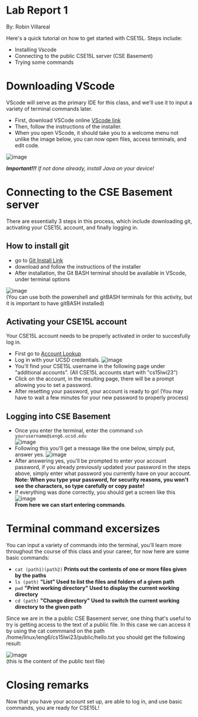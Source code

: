 # Lab Report 1  
By: Robin Villareal  

Here's a quick tutorial on how to get started with CSE15L. Steps include: 
* Installing Vscode 
* Connecting to the public CSE15L server (CSE Basement)
* Trying some commands 

# Downloading VScode <br> 
VScode will serve as the primary IDE for this class, and we'll use it to input a variety of terminal commands later. 

- First, download VSCode online [VScode link](https://code.visualstudio.com/)
- Then, follow the instructions of the installer. 
- When you open VScode, it should take you to a welcome menu not unlike the image below, you can now open files, access terminals, and edit code. 

![image](https://user-images.githubusercontent.com/122556045/212161562-0921030f-dd6f-4a29-bdc2-da13d98b6ce1.png) 

***Important!!!** If not done already, install Java on your device!*  

# Connecting to the CSE Basement server <br> 
There are essentially 3 steps in this process, which include downloading git, activating your CSE15L account, and finally logging in.

## How to install git 
- go to [Git Install Link](https://gitforwindows.org/) 
- download and follow the instructions of the installer 
- After installation, the Git BASH terminal should be available in VScode, under terminal options 

![image](https://user-images.githubusercontent.com/122556045/212165742-8378faf3-fb48-4bf9-9756-3d5d88c36d03.png)  
(You can use both the powershell and gitBASH terminals for this activity, but it is important to have gitBASH installed)

## Activating your CSE15L account 
Your CSE15L account needs to be properly activated in order to succesfully log in. 
- First go to [Account Lookup](https://sdacs.ucsd.edu/~icc/index.php) 
- Log in with your UCSD credentials. 
![image](https://user-images.githubusercontent.com/122556045/212212541-54a06c3f-4bce-43dc-9cb1-072fc61569c0.png) 
- You'll find your CSE15L username in the following page under "additional accounts". 
(All CSE15L accounts start with "cs15lwi23") 
- Click on the account, in the resulting page, there will be a prompt allowing you to set a password. 
- After resetting your password, your account is ready to go!  (You may have to wait a few minutes for your new password to properly process)

## Logging into CSE Basement 
- Once you enter the terminal, enter the command `ssh yourusername@ieng6.ucsd.edu` <br>
![image](https://user-images.githubusercontent.com/122556045/212213553-12150c28-b898-41a2-a411-99c4001fdc35.png)
- Following this you'll get a message like the one below, simply put, answer yes. 
![image](https://user-images.githubusercontent.com/122556045/212213887-2d20a329-7c87-4365-8be3-8a0679391dd6.png) 
- After answering yes, you'll be prompted to enter your account password, if you already 
  previously updated your password in the steps above, simply enter what password you currently have 
  on your account. **Note: When you type your password, for security reasons, you won't see the characters, so type carefully or copy paste!**
- If everything was done correctly, you should get a screen like this 
![image](https://user-images.githubusercontent.com/122556045/212214566-2c864f17-34fd-40c1-bc45-1ba4b9e5ecbc.png) <br>
**From here we can start entering commands**. 

# Terminal command excersizes 
You can input a variety of commands into the terminal, you'll learn more throughout the course of this class 
and your career, for now here are some basic commands:  

- `cat (path1)(path2)` **Prints out the contents of one or more files given by the paths** 
- `ls (path)` **"List" Used to list the files and folders of a given path** 
- `pwd` **"Print working directory" Used to display the current working directory** 
- `cd (path)` **"Change directory" Used to switch the current working directory to the given path**

Since we are in the a public CSE Basement server, one thing that's useful to try is getting access to the text of a 
public file. In this case we can access it by using the cat commmand on the path /home/linux/ieng6/cs15lwi23/public/hello.txt 
you should get the following result:  

![image](https://user-images.githubusercontent.com/122556045/212217484-c9718351-dd53-4bc3-8516-ba80adbdd79f.png) <br>
(this is the content of the public text file)

# Closing remarks 
Now that you have your account set up, are able to log in, and use basic commands, you are ready for CSE15L! 















